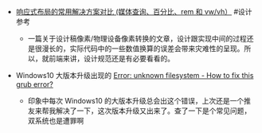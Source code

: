 - [响应式布局的常用解决方案对比 (媒体查询、百分比、rem 和 vw/vh）](https://github.com/forthealllight/blog/issues/13)  #设计参考
	 - 一篇关于设计稿像素/物理设备像素转换的文章，设计跟实现中间的过程还是很漫长的，实际代码中的一些数值换算的误差会带来灾难性的呈现。所以，就前端来讲，设计规范还是有必要看看的。

- Windows10 大版本升级出现的  [Error: unknown filesystem - How to fix this grub error?](https://forum.manjaro.org/t/error-unknown-filesystem-how-to-fix-this-grub-error/49050)
	 - 印象中每次 Windows10 的大版本升级总会出这个错误，上次还是一个推友来帮我解决了一下，这次版本升级又出来了。查了一下是个常见问题，双系统也是遭罪啊 
